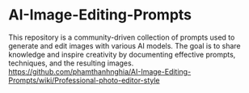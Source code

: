 # AI-Image-Editing-Prompts
This repository is a community-driven collection of prompts used to generate and edit images with various AI models. The goal is to share knowledge and inspire creativity by documenting effective prompts, techniques, and the resulting images.
https://github.com/phamthanhnghia/AI-Image-Editing-Prompts/wiki/Professional-photo-editor-style
